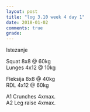 ```yaml
---
layout: post
title: "log 3.10 week 4 day 1"
date: 2018-01-02
comments: true
grade:
---
```


Istezanje

Squat 8x8 @ 60kg   
Lunges 4x12 @ 10kg  
   
Fleksija 8x8 @ 40kg    
RDL 4x12 @ 60kg  

A1 Crunches 4xmax.   
A2 Leg raise 4xmax.  
